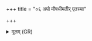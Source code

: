 +++
title = "०६ अपो मौषधीमतीर् एतस्या"

+++
<details><summary>मूलम् (GR)</summary>

अपो मौषधीमतीर् एतस्या दिशः पान्तु  
तासु क्रमे तासु श्रये  
तां पुरं प्रैमि ।  
ता मा रक्षन्तु ता मा गोपायन्तु  
ताभ्य आत्मानं परि ददे स्वाहा ॥
</details>